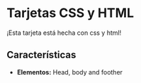 # Tarjetas CSS y HTML

¡Esta tarjeta está hecha con css y html!

## Características

* **Elementos:** Head, body and foother